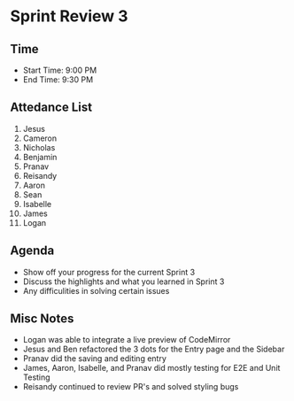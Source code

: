 # Sprint Review 3

## Time
- Start Time: 9:00 PM
- End Time: 9:30 PM

## Attedance List
1. Jesus
2. Cameron
3. Nicholas
4. Benjamin
5. Pranav
6. Reisandy
7. Aaron
8. Sean
9. Isabelle
10. James
11. Logan

## Agenda
- Show off your progress for the current Sprint 3
- Discuss the highlights and what you learned in Sprint 3
- Any difficulities in solving certain issues

## Misc Notes
- Logan was able to integrate a live preview of CodeMirror
- Jesus and Ben refactored the 3 dots for the Entry page and the Sidebar
- Pranav did the saving and editing entry
- James, Aaron, Isabelle, and Pranav did mostly testing for E2E and Unit Testing
- Reisandy continued to review PR's and solved styling bugs